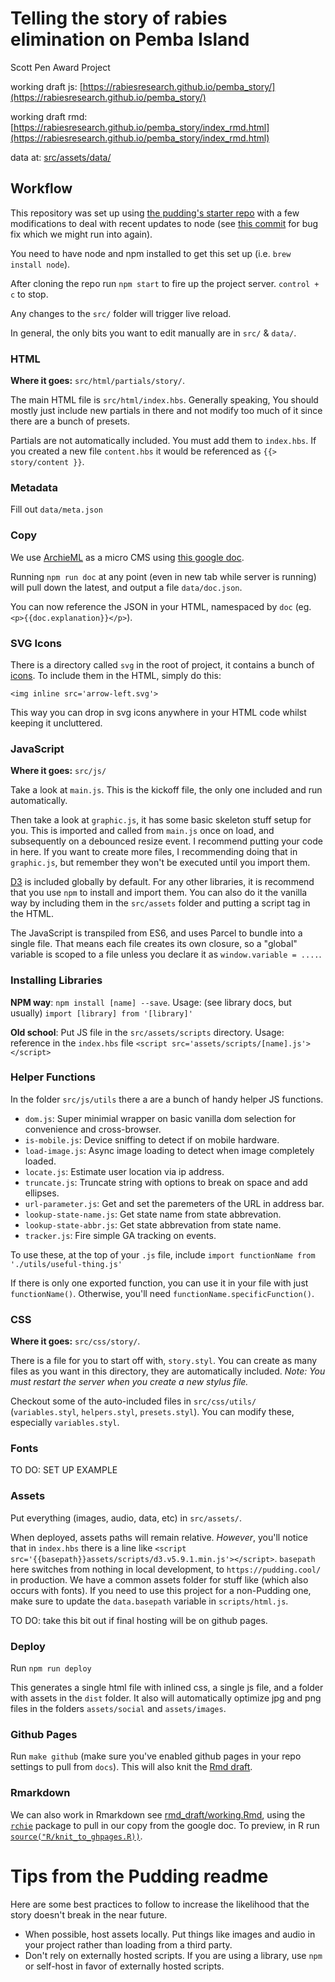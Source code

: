 # Telling the story of rabies elimination on Pemba Island

Scott Pen Award Project  

working draft js: [https://rabiesresearch.github.io/pemba_story/](https://rabiesresearch.github.io/pemba_story/)  

working draft rmd: [https://rabiesresearch.github.io/pemba_story/index_rmd.html](https://rabiesresearch.github.io/pemba_story/index_rmd.html)

data at: [src/assets/data/](src/assets/data/)

## Workflow

This repository was set up using [the pudding's starter repo](https://github.com/the-pudding/starter) with a few modifications to deal with recent updates to node (see [this commit](https://github.com/RabiesResearch/pemba_story/commit/3f1c52239f54a780365c79f5675c904f3e392e3f#diff-bfb4e5827737b96cacc22269cd7d9b4c9076ac3094e98cbcef9075a018854bec) for bug fix which we might run into again).

You need to have node and npm installed to get this set up (i.e. `brew install node`).

After cloning the repo run `npm start` to fire up the project server. `control + c` to stop.

Any changes to the `src/` folder will trigger live reload.

In general, the only bits you want to edit manually are in `src/` & `data/`.

### HTML

**Where it goes:** `src/html/partials/story/`.

The main HTML file is `src/html/index.hbs`. Generally speaking, You should mostly just include new partials in there and not modify too much of it since there are a bunch of presets.

Partials are not automatically included. You must add them to `index.hbs`. If you created a new file `content.hbs` it would be referenced as `{{> story/content }}`.

### Metadata

Fill out `data/meta.json`

### Copy

We use [ArchieML](http://archieml.org) as a micro CMS using [this google doc](https://docs.google.com/document/d/1NZQ27a-3-CEMkO6rpZfNhO_tvEVSbZWTOah-nsq-mTs/edit#heading=h.u2icduwse9en). 

Running `npm run doc` at any point (even in new tab while server is running) will pull down the latest, and output a file `data/doc.json`.

You can now reference the JSON in your HTML, namespaced by `doc` (eg. `<p>{{doc.explanation}}</p>`).

### SVG Icons

There is a directory called `svg` in the root of project, it contains a bunch of [icons](https://feathericons.com/). To include them in the HTML, simply do this:

`<img inline src='arrow-left.svg'>`

This way you can drop in svg icons anywhere in your HTML code whilst keeping it uncluttered.

### JavaScript

**Where it goes:** `src/js/`

Take a look at `main.js`. This is the kickoff file, the only one included and run automatically.

Then take a look at `graphic.js`, it has some basic skeleton stuff setup for you. This is imported and called from `main.js` once on load, and subsequently on a debounced resize event. I recommend putting your code in here. If you want to create more files, I recommending doing that in `graphic.js`, but remember they won't be executed until you import them.

[D3](https://d3js.org/) is included globally by default. For any other libraries, it is recommend that you use `npm` to install and import them. You can also do it the vanilla way by including them in the `src/assets` folder and putting a script tag in the HTML.

The JavaScript is transpiled from ES6, and uses Parcel to bundle into a single file. That means each file creates its own closure, so a "global" variable is scoped to a file unless you declare it as `window.variable = ....`.

### Installing Libraries

**NPM way**:
`npm install [name] --save`.
Usage: (see library docs, but usually) `import [library] from '[library]'`

**Old school**:
Put JS file in the `src/assets/scripts` directory.
Usage: reference in the `index.hbs` file `<script src='assets/scripts/[name].js'></script>`

### Helper Functions

In the folder `src/js/utils` there a are a bunch of handy helper JS functions.

- `dom.js`: Super minimial wrapper on basic vanilla dom selection for convenience and cross-browser.
- `is-mobile.js`: Device sniffing to detect if on mobile hardware.
- `load-image.js`: Async image loading to detect when image completely loaded.
- `locate.js`: Estimate user location via ip address.
- `truncate.js`: Truncate string with options to break on space and add ellipses.
- `url-parameter.js`: Get and set the paremeters of the URL in address bar.
- `lookup-state-name.js`: Get state name from state abbrevation.
- `lookup-state-abbr.js`: Get state abbrevation from state name.
- `tracker.js`: Fire simple GA tracking on events.

To use these, at the top of your `.js` file, include
`import functionName from './utils/useful-thing.js'`

If there is only one exported function, you can use it in your file with just `functionName()`. Otherwise, you'll need `functionName.specificFunction()`.

### CSS

**Where it goes:** `src/css/story/`.

There is a file for you to start off with, `story.styl`. You can create as many files as you want in this directory, they are automatically included. _Note: You must restart the server when you create a new stylus file._

Checkout some of the auto-included files in `src/css/utils/` (`variables.styl`, `helpers.styl`, `presets.styl`). You can modify these, especially `variables.styl`.

###  Fonts

TO DO: SET UP EXAMPLE

### Assets

Put everything (images, audio, data, etc) in `src/assets/`.

When deployed, assets paths will remain relative. _However_, you'll notice that in `index.hbs` there is a line like `<script src='{{basepath}}assets/scripts/d3.v5.9.1.min.js'></script>`. `basepath` here switches from nothing in local development, to `https://pudding.cool/` in production. We have a common assets folder for stuff like (which also occurs with fonts). If you need to use this project for a non-Pudding one, make sure to update the `data.basepath` variable in `scripts/html.js`.

TO DO: take this bit out if final hosting will be on github pages. 

### Deploy

Run `npm run deploy`

This generates a single html file with inlined css, a single js file, and a folder with assets in the `dist` folder. It also will automatically optimize jpg and png files in the folders `assets/social` and `assets/images`.

### Github Pages

Run `make github` (make sure you've enabled github pages in your repo settings to pull from `docs`). This will also knit the [Rmd draft](https://rabiesresearch.github.io/pemba_story/index_rmd.html).

### Rmarkdown

We can also work in Rmarkdown see [rmd_draft/working.Rmd](rmd_draft/working.Rmd), using the [`rchie`](https://github.com/noamross/rchie) package to pull in our copy from the google doc. To preview, in R run [`source("R/knit_to_ghpages.R))`](R/knit_to_ghpages.R).  

# Tips from the Pudding readme

Here are some best practices to follow to increase the likelihood that the story doesn't break in the near future.

- When possible, host assets locally. Put things like images and audio in your project rather than loading from a third party.
- Don't rely on externally hosted scripts. If you are using a library, use `npm` or self-host in favor of externally hosted scripts.
